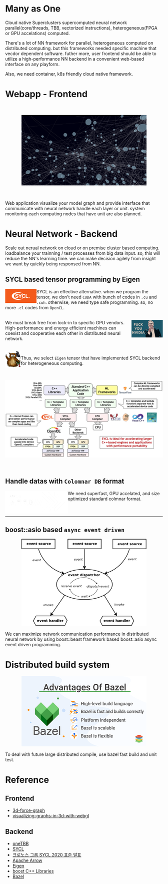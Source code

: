 # Many as One

Cloud native Superclusters supercomputed neural network parallel(core/threads, TBB, vectorized instructions), heterogeneous(FPGA or GPU accelations) computed.

There's a lot of NN framework for parallel, heterogeneous computed on distributed computing. but this frameworks needed specific machine that vecdor dependent software. futher more, user frontend should be able to utilize a high-performance NN backend in a convenient web-based interface on any playform.

Also, we need container, k8s friendly cloud native framework.

# Webapp - Frontend

<br>
<p align="center">
    <img width=400 src="README/dense-layer.png" alt="Dense layer">
</p>
<br>

Web application visualize your model graph and provide interface that communicate with neural network handle each layer or unit. system monitoring each computing nodes that have unit are also planned.

# Neural Network - Backend

Scale out nerual network on cloud or on premise cluster based computing. loadbalance your trainning / test processes from big data input. so, this will reduce the NN's learning time. we can make decision agilely from insight we want by quickly being responsed from NN.

## SYCL based tensor programming by Eigen
  
<img width=100 align="left" src="README/header-logo.png" alt="SYCL">

SYCL is an effective alternative. when we program the tensor, we don't need `CUDA` with bunch of codes in `.cu` and `.cuh`. otherwise,
we need type safe programming. so, no more `.cl` codes from `OpenCL`.
<br>
<br>

<img width=100 align="right" src="README/Linus-Torvalds-Fuck-You-Nvidia.jpg" alt="Independent from machine vendors">
<p>
    We must break free from lock-in to specific GPU vendors. High-performance and energy efficient machines can coexist and cooperative each other in distributed neural network.
</p>
<br>

<img align="left" width=50 src="README/Eigen_Silly_Professor_135x135.png" alt="Eigen">

Thus, we select `Eigen` tensor that have implemented SYCL backend for heterogeneous computing.
<br>

<br>
<p align="center">
    <img width=600 src="README/2020-05-sycl-landing-page-01_3.jpg" alt="sycl flow">
</p>
<br>

## Handle datas with `Colomnar DB` format

<img align="left" width=200 src="README/arrow-inverse.png" alt="Apache Arrow">

We need superfast, GPU accelated, and size optimized standard colmnar format.
<br>
<br>
<br>

---

## boost::asio based `async event driven`

<p align="center">
    <img width=400 src="README/event_model.png" alt="Dense layer">
</p>

We can maximize network communication performance in distributed neural network by using boost::beast framework based boost::asio async event driven programming.

# Distributed build system

<p align="center">
    <img width=400 src="README/xenonstack-advantages-of-bazel.png" alt="Bazel">
</p>

To deal with future large distributed compile, use bazel fast build and unit test.

# Reference

## Frontend

- [3d-force-graph](https://github.com/vasturiano/3d-force-graph)
- [visualizing-graphs-in-3d-with-webgl](https://neo4j.com/developer-blog/visualizing-graphs-in-3d-with-webgl/)

## Backend

- [oneTBB](https://github.com/oneapi-src/oneTBB)
- [SYCL](https://en.wikipedia.org/wiki/SYCL)
- [크로노스 그룹 SYCL 2020 표준 발표](https://kr.khronos.org/news/press/sycl-2020)
- [Apache Arrow](https://en.wikipedia.org/wiki/Apache_Arrow)
- [Eigen](https://en.wikipedia.org/wiki/Eigen_(C%2B%2B_library))
- [boost C++ Libraries](https://www.boost.org/)
- [Bazel](https://en.wikipedia.org/wiki/Bazel_(software))
